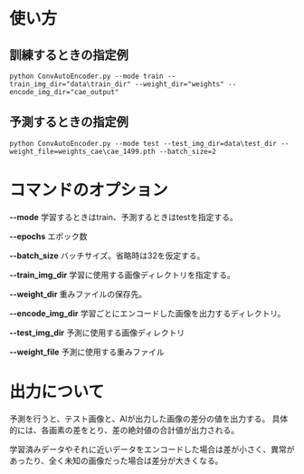 # 使い方

## 訓練するときの指定例
```
python ConvAutoEncoder.py --mode train --train_img_dir="data\train_dir" --weight_dir="weights" --encode_img_dir="cae_output"
```

## 予測するときの指定例
```
python ConvAutoEncoder.py --mode test --test_img_dir=data\test_dir --weight_file=weights_cae\cae_1499.pth --batch_size=2
```

# コマンドのオプション
**--mode**
学習するときはtrain、予測するときはtestを指定する。

**--epochs**
エポック数

**--batch_size**
バッチサイズ。省略時は32を仮定する。

**--train_img_dir**
学習に使用する画像ディレクトリを指定する。

**--weight_dir**
重みファイルの保存先。

**--encode_img_dir**
学習ごとにエンコードした画像を出力するディレクトリ。

**--test_img_dir**
予測に使用する画像ディレクトリ

**--weight_file**
予測に使用する重みファイル

# 出力について
予測を行うと、テスト画像と、AIが出力した画像の差分の値を出力する。
具体的には、各画素の差をとり、差の絶対値の合計値が出力される。

学習済みデータやそれに近いデータをエンコードした場合は差が小さく、異常があったり、全く未知の画像だった場合は差分が大きくなる。

